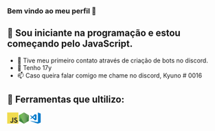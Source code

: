 ### Bem vindo ao meu perfil 👋

## 📌 Sou iniciante na programação e estou começando pelo JavaScript. 

- 🌱 Tive meu primeiro contato através de criação de bots no discord.
- 🎉 Tenho 17y
- 📫 Caso queira falar comigo me chame no discord, Kyuno # 0016

## 🔨 Ferramentas que ultilizo:

<img align="left"  width="26px" src="https://raw.githubusercontent.com/github/explore/80688e429a7d4ef2fca1e82350fe8e3517d3494d/topics/javascript/javascript.png"/>
<img align="left"  width="26px" src="https://raw.githubusercontent.com/github/explore/80688e429a7d4ef2fca1e82350fe8e3517d3494d/topics/nodejs/nodejs.png"/>
<img align="left" width="26px" src="https://raw.githubusercontent.com/github/explore/80688e429a7d4ef2fca1e82350fe8e3517d3494d/topics/visual-studio-code/visual-studio-code.png"/>


